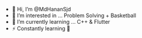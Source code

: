 - 👋 Hi, I’m @MdHananSjd
- 👀 I’m interested in ... Problem Solving + Basketball
- 🌱 I’m currently learning ... C++ & Flutter
- ⚡ Constantly learning 🦾

<!---
MdHananSjd/MdHananSjd is a ✨ special ✨ repository because its `README.md` (this file) appears on your GitHub profile.
You can click the Preview link to take a look at your changes.
--->
